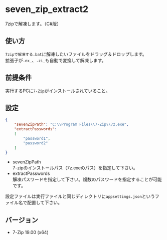 # seven_zip_extract2

7zipで解凍します。（C#版）

## 使い方

`7zipで解凍する.bat`に解凍したいファイルをドラッグ＆ドロップします。  
拡張子が`.ex_`、`.zi_`も自動で変換して解凍します。

## 前提条件

実行するPCに`7-Zip`がインストールされていること。

## 設定

``` json
{
    "sevenZipPath": "C:\\Program Files\\7-Zip\\7z.exe",
    "extractPasswords":
    [
        "password1",
        "password2"
    ]
}
```

* sevenZipPath  
  7-zipのインストールパス（7z.exeのパス）を指定して下さい。
* extractPasswords  
  解凍パスワードを指定して下さい。複数のパスワードを指定することが可能です。

設定ファイルは実行ファイルと同じディレクトリに`appsettings.json`というファイル名で配置して下さい。

## バージョン

* 7-Zip 19.00 (x64)

